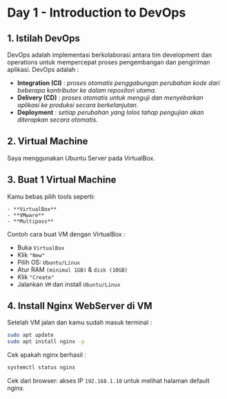 # Day 1 - Introduction to DevOps

## 1. Istilah DevOps

DevOps adalah implementasi berkolaborasi antara tim development dan operations untuk mempercepat proses pengembangan dan pengiriman aplikasi. DevOps adalah :

- **Integration (CI)** : _proses otomatis penggabungan perubahan kode dari beberapa kontributor ke dalam repositori utama._
- **Delivery (CD)** : _proses otomatis untuk menguji dan menyebarkan aplikasi ke produksi secara berkelanjutan._
- **Deployment** : _setiap perubahan yang lolos tahap pengujian akan diterapkan secara otomatis._

## 2. Virtual Machine

Saya menggunakan Ubuntu Server pada VirtualBox.

## 3. Buat 1 Virtual Machine

Kamu bebas pilih tools seperti:
```
- **VirtualBox**
- **VMware**
- **Multipass**
```
Contoh cara buat VM dengan VirtualBox :

- Buka `VirtualBox`
- Klik `"New"`
- Pilih OS: `Ubuntu/Linux`
- Atur RAM `(minimal 1GB)` & `disk (10GB)`
- Klik `"Create"`
- Jalankan `VM` dan install `Ubuntu/Linux`

## 4. Install Nginx WebServer di VM

Setelah VM jalan dan kamu sudah masuk terminal :
```bash
sudo apt update
sudo apt install nginx -y
```

Cek apakah nginx berhasil :
```bash
systemctl status nginx
```
Cek dari browser: akses IP `192.168.1.10` untuk melihat halaman default nginx.
